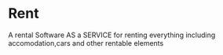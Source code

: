 # Rent
A rental Software AS a SERVICE for renting everything including accomodation,cars and other rentable elements
